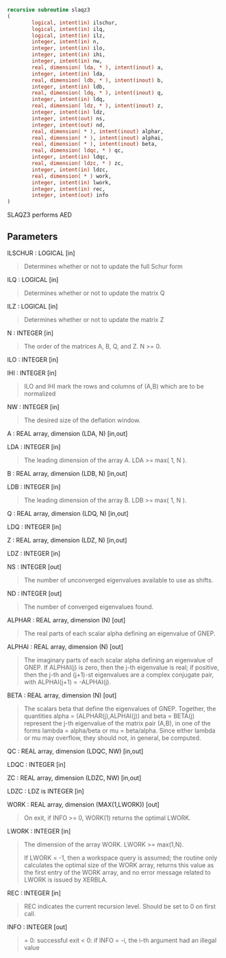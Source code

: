```fortran
recursive subroutine slaqz3
(
        logical, intent(in) ilschur,
        logical, intent(in) ilq,
        logical, intent(in) ilz,
        integer, intent(in) n,
        integer, intent(in) ilo,
        integer, intent(in) ihi,
        integer, intent(in) nw,
        real, dimension( lda, * ), intent(inout) a,
        integer, intent(in) lda,
        real, dimension( ldb, * ), intent(inout) b,
        integer, intent(in) ldb,
        real, dimension( ldq, * ), intent(inout) q,
        integer, intent(in) ldq,
        real, dimension( ldz, * ), intent(inout) z,
        integer, intent(in) ldz,
        integer, intent(out) ns,
        integer, intent(out) nd,
        real, dimension( * ), intent(inout) alphar,
        real, dimension( * ), intent(inout) alphai,
        real, dimension( * ), intent(inout) beta,
        real, dimension( ldqc, * ) qc,
        integer, intent(in) ldqc,
        real, dimension( ldzc, * ) zc,
        integer, intent(in) ldzc,
        real, dimension( * ) work,
        integer, intent(in) lwork,
        integer, intent(in) rec,
        integer, intent(out) info
)
```

SLAQZ3 performs AED

## Parameters
ILSCHUR : LOGICAL [in]
> Determines whether or not to update the full Schur form

ILQ : LOGICAL [in]
> Determines whether or not to update the matrix Q

ILZ : LOGICAL [in]
> Determines whether or not to update the matrix Z

N : INTEGER [in]
> The order of the matrices A, B, Q, and Z.  N >= 0.

ILO : INTEGER [in]

IHI : INTEGER [in]
> ILO and IHI mark the rows and columns of (A,B) which
> are to be normalized

NW : INTEGER [in]
> The desired size of the deflation window.

A : REAL array, dimension (LDA, N) [in,out]

LDA : INTEGER [in]
> The leading dimension of the array A.  LDA >= max( 1, N ).

B : REAL array, dimension (LDB, N) [in,out]

LDB : INTEGER [in]
> The leading dimension of the array B.  LDB >= max( 1, N ).

Q : REAL array, dimension (LDQ, N) [in,out]

LDQ : INTEGER [in]

Z : REAL array, dimension (LDZ, N) [in,out]

LDZ : INTEGER [in]

NS : INTEGER [out]
> The number of unconverged eigenvalues available to
> use as shifts.

ND : INTEGER [out]
> The number of converged eigenvalues found.

ALPHAR : REAL array, dimension (N) [out]
> The real parts of each scalar alpha defining an eigenvalue
> of GNEP.

ALPHAI : REAL array, dimension (N) [out]
> The imaginary parts of each scalar alpha defining an
> eigenvalue of GNEP.
> If ALPHAI(j) is zero, then the j-th eigenvalue is real; if
> positive, then the j-th and (j+1)-st eigenvalues are a
> complex conjugate pair, with ALPHAI(j+1) = -ALPHAI(j).

BETA : REAL array, dimension (N) [out]
> The scalars beta that define the eigenvalues of GNEP.
> Together, the quantities alpha = (ALPHAR(j),ALPHAI(j)) and
> beta = BETA(j) represent the j-th eigenvalue of the matrix
> pair (A,B), in one of the forms lambda = alpha/beta or
> mu = beta/alpha.  Since either lambda or mu may overflow,
> they should not, in general, be computed.

QC : REAL array, dimension (LDQC, NW) [in,out]

LDQC : INTEGER [in]

ZC : REAL array, dimension (LDZC, NW) [in,out]

LDZC : LDZ is INTEGER [in]

WORK : REAL array, dimension (MAX(1,LWORK)) [out]
> On exit, if INFO >= 0, WORK(1) returns the optimal LWORK.

LWORK : INTEGER [in]
> The dimension of the array WORK.  LWORK >= max(1,N).
> 
> If LWORK = -1, then a workspace query is assumed; the routine
> only calculates the optimal size of the WORK array, returns
> this value as the first entry of the WORK array, and no error
> message related to LWORK is issued by XERBLA.

REC : INTEGER [in]
> REC indicates the current recursion level. Should be set
> to 0 on first call.

INFO : INTEGER [out]
> = 0: successful exit
> < 0: if INFO = -i, the i-th argument had an illegal value
